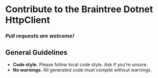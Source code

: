 # Contribute to the Braintree Dotnet HttpClient

### *Pull requests are welcome!*

General Guidelines
------------------

* **Code style.** Please follow local code style. Ask if you're unsure. 
* **No warnings.** All generated code must compile without warnings.
